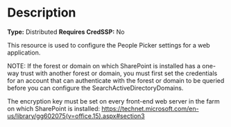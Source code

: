 # Description

**Type:** Distributed
**Requires CredSSP:** No

This resource is used to configure the People Picker settings for a web
application.

NOTE:
If the forest or domain on which SharePoint is installed has a one-way
trust with another forest or domain, you must first set the credentials
for an account that can authenticate with the forest or domain to be
queried before you can configure the SearchActiveDirectoryDomains.

The encryption key must be set on every front-end web server in the farm
on which SharePoint is installed:
https://technet.microsoft.com/en-us/library/gg602075(v=office.15).aspx#section3
